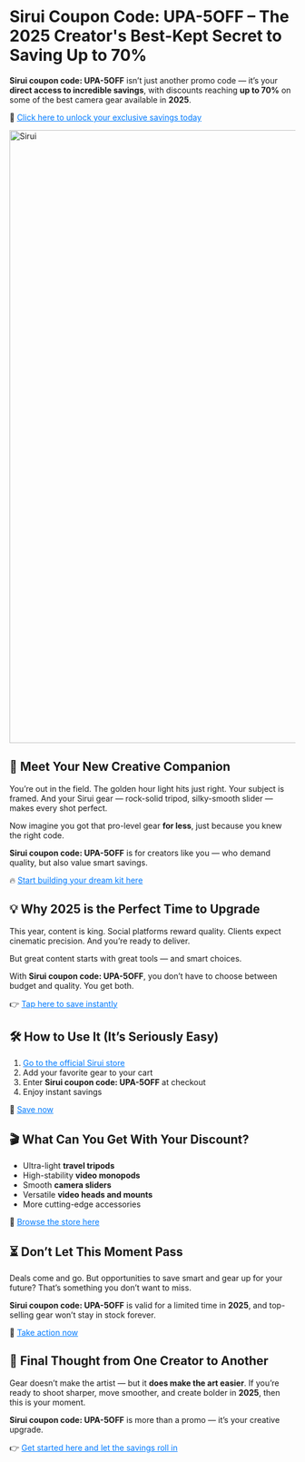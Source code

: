 <h1>Sirui Coupon Code: UPA-5OFF – The 2025 Creator's Best-Kept Secret to Saving Up to 70%</h1>
  <p><strong>Sirui coupon code: UPA-5OFF</strong> isn’t just another promo code — it’s your <strong>direct access to incredible savings</strong>, with discounts reaching <strong>up to 70%</strong> on some of the best camera gear available in <strong>2025</strong>.</p>
  <p>🎯 <a href="https://shorturl.at/7OQi8" target="_blank" style="color: #007BFF;">Click here to unlock your exclusive savings today</a></p>
  <img src="https://images.mirror-media.xyz/publication-images/xTmPi2GCW16K4WJ9V6CkC.jpeg?height=540&width=1080" alt="Sirui" width="1080">
  <h2>📸 Meet Your New Creative Companion</h2>
  <p>You’re out in the field. The golden hour light hits just right. Your subject is framed. And your Sirui gear — rock-solid tripod, silky-smooth slider — makes every shot perfect.</p>
  <p>Now imagine you got that pro-level gear <strong>for less</strong>, just because you knew the right code.</p>
  <p><strong>Sirui coupon code: UPA-5OFF</strong> is for creators like you — who demand quality, but also value smart savings.</p>
  <p>🔥 <a href="https://shorturl.at/7OQi8" target="_blank" style="color: #007BFF;">Start building your dream kit here</a></p>
  <h2>💡 Why 2025 is the Perfect Time to Upgrade</h2>
  <p>This year, content is king. Social platforms reward quality. Clients expect cinematic precision. And you’re ready to deliver.</p>
  <p>But great content starts with great tools — and smart choices.</p>
  <p>With <strong>Sirui coupon code: UPA-5OFF</strong>, you don’t have to choose between budget and quality. You get both.</p>
  <p>👉 <a href="https://shorturl.at/7OQi8" target="_blank" style="color: #007BFF;">Tap here to save instantly</a></p>
  <h2>🛠 How to Use It (It’s Seriously Easy)</h2>
  <ol>
    <li><a href="https://shorturl.at/7OQi8" target="_blank" style="color: #007BFF;">Go to the official Sirui store</a></li>
    <li>Add your favorite gear to your cart</li>
    <li>Enter <strong>Sirui coupon code: UPA-5OFF</strong> at checkout</li>
    <li>Enjoy instant savings</li>
  </ol>
  <p>🎁 <a href="https://shorturl.at/7OQi8" target="_blank" style="color: #007BFF;">Save now</a></p>
  <h2>🎬 What Can You Get With Your Discount?</h2>
  <ul>
    <li>Ultra-light <strong>travel tripods</strong></li>
    <li>High-stability <strong>video monopods</strong></li>
    <li>Smooth <strong>camera sliders</strong></li>
    <li>Versatile <strong>video heads and mounts</strong></li>
    <li>More cutting-edge accessories</li>
  </ul>
  <p>🛒 <a href="https://shorturl.at/7OQi8" target="_blank" style="color: #007BFF;">Browse the store here</a></p>
  <h2>⏳ Don’t Let This Moment Pass</h2>
  <p>Deals come and go. But opportunities to save smart and gear up for your future? That’s something you don’t want to miss.</p>
  <p><strong>Sirui coupon code: UPA-5OFF</strong> is valid for a limited time in <strong>2025</strong>, and top-selling gear won’t stay in stock forever.</p>
  <p>🎯 <a href="https://shorturl.at/7OQi8" target="_blank" style="color: #007BFF;">Take action now</a></p>
  <h2>👋 Final Thought from One Creator to Another</h2>
  <p>Gear doesn’t make the artist — but it <strong>does make the art easier</strong>. If you’re ready to shoot sharper, move smoother, and create bolder in <strong>2025</strong>, then this is your moment.</p>
  <p><strong>Sirui coupon code: UPA-5OFF</strong> is more than a promo — it’s your creative upgrade.</p>
  <p>👉 <a href="https://shorturl.at/7OQi8" target="_blank" style="color: #007BFF;">Get started here and let the savings roll in</a></p>
</body>
</html>
